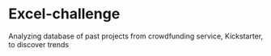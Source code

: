 # Excel-challenge
Analyzing database of past projects from crowdfunding service, Kickstarter, to discover trends
